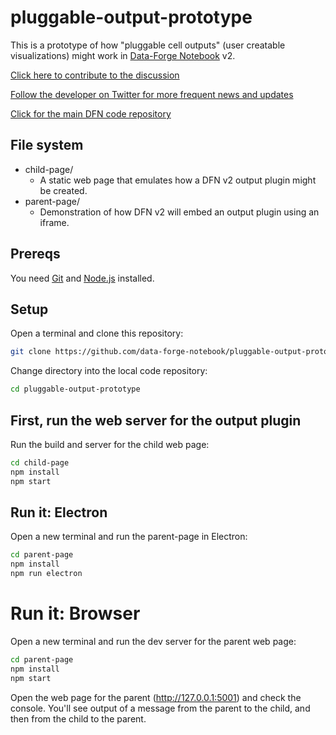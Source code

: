 # pluggable-output-prototype

This is a prototype of how "pluggable cell outputs" (user creatable visualizations) might work in [Data-Forge Notebook](https://www.data-forge-notebook.com/) v2.

[Click here to contribute to the discussion](https://github.com/data-forge-notebook/editor-core/issues/1)

[Follow the developer on Twitter for more frequent news and updates](https://twitter.com/codecapers)

[Click for the main DFN code repository](https://github.com/data-forge-notebook/editor-core)

## File system

- child-page/
  - A static web page that emulates how a DFN v2 output plugin might be created.
- parent-page/
  - Demonstration of how DFN v2 will embed an output plugin using an iframe.

## Prereqs

You need [Git](https://git-scm.com/) and [Node.js](https://nodejs.org/) installed.

## Setup

Open a terminal and clone this repository:

```bash
git clone https://github.com/data-forge-notebook/pluggable-output-prototype.git
```

Change directory into the local code repository:

```bash
cd pluggable-output-prototype
```

## First, run the web server for the output plugin

Run the build and server for the child web page:

```bash
cd child-page
npm install
npm start
```

## Run it: Electron

Open a new terminal and run the parent-page in Electron:

```bash
cd parent-page
npm install
npm run electron
```

# Run it: Browser

Open a new terminal and run the dev server for the parent web page:

```bash
cd parent-page
npm install
npm start
```

Open the web page for the parent (http://127.0.0.1:5001) and check the console. You'll see output of a message from the parent to the child, and then from the child to the parent.

